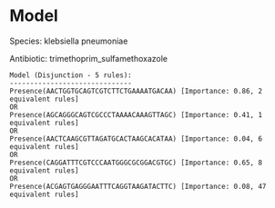 
# Model

Species: klebsiella pneumoniae

Antibiotic: trimethoprim_sulfamethoxazole

```
Model (Disjunction - 5 rules):
------------------------------
Presence(AACTGGTGCAGTCGTCTTCTGAAAATGACAA) [Importance: 0.86, 2 equivalent rules]
OR
Presence(AGCAGGGCAGTCGCCCTAAAACAAAGTTAGC) [Importance: 0.41, 1 equivalent rules]
OR
Presence(AACTCAAGCGTTAGATGCACTAAGCACATAA) [Importance: 0.04, 6 equivalent rules]
OR
Presence(CAGGATTTCGTCCCAATGGGCGCGGACGTGC) [Importance: 0.65, 8 equivalent rules]
OR
Presence(ACGAGTGAGGGAATTTCAGGTAAGATACTTC) [Importance: 0.08, 47 equivalent rules]

```

